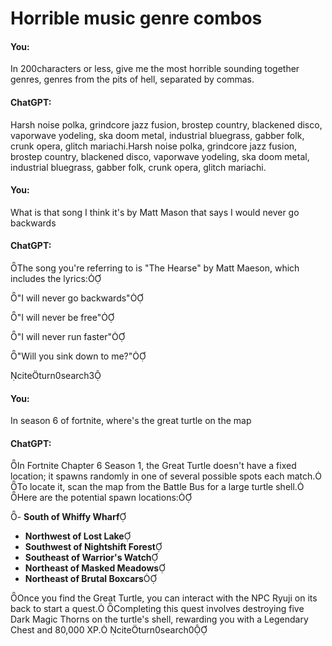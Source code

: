 # Horrible music genre combos

#### You:
In 200characters or less, give me the most horrible sounding together genres, genres from the pits of hell, separated by commas. 

#### ChatGPT:
Harsh noise polka, grindcore jazz fusion, brostep country, blackened disco, vaporwave yodeling, ska doom metal, industrial bluegrass, gabber folk, crunk opera, glitch mariachi.Harsh noise polka, grindcore jazz fusion, brostep country, blackened disco, vaporwave yodeling, ska doom metal, industrial bluegrass, gabber folk, crunk opera, glitch mariachi.


#### You:
What is that song I think it's by Matt Mason that says I would never go backwards

#### ChatGPT:
The song you're referring to is "The Hearse" by Matt Maeson, which includes the lyrics:

"I will never go backwards"

"I will never be free"

"I will never run faster"

"Will you sink down to me?"

citeturn0search3


#### You:
In season 6 of fortnite, where's the great turtle on the map

#### ChatGPT:
In Fortnite Chapter 6 Season 1, the Great Turtle doesn't have a fixed location; it spawns randomly in one of several possible spots each match. To locate it, scan the map from the Battle Bus for a large turtle shell. Here are the potential spawn locations:

- **South of Whiffy Wharf**

- **Northwest of Lost Lake**
- **Southwest of Nightshift Forest**
- **Southeast of Warrior's Watch**
- **Northeast of Masked Meadows**
- **Northeast of Brutal Boxcars**

Once you find the Great Turtle, you can interact with the NPC Ryuji on its back to start a quest. Completing this quest involves destroying five Dark Magic Thorns on the turtle's shell, rewarding you with a Legendary Chest and 80,000 XP. citeturn0search0
